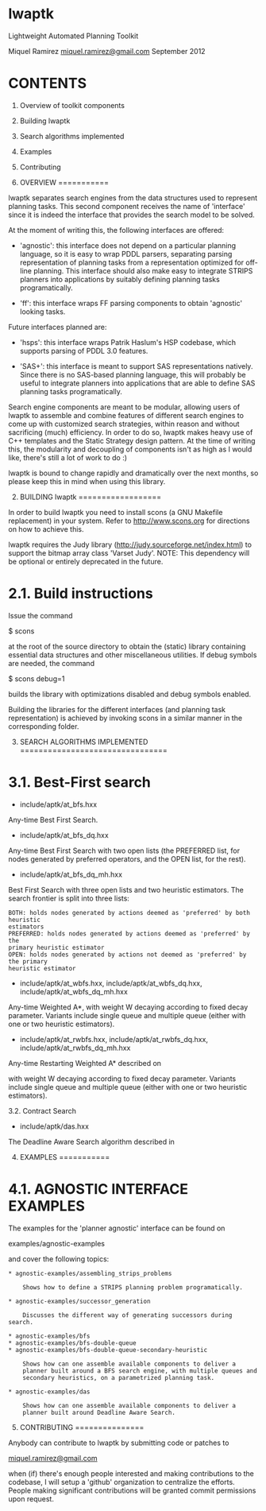 lwaptk
======

Lightweight Automated Planning Toolkit

Miquel Ramirez <miquel.ramirez@gmail.com>
September 2012

CONTENTS
========

1. Overview of toolkit components
2. Building lwaptk
3. Search algorithms implemented
4. Examples
5. Contributing

1. OVERVIEW
===========

lwaptk separates search engines from the data structures used to represent
planning tasks. This second component receives the name of 'interface' since
it is indeed the interface that provides the search model to be solved.

At the moment of writing this, the following interfaces are offered:

* 'agnostic': this interface does not depend on a particular planning language,
so it is easy to wrap PDDL parsers, separating parsing representation of planning
tasks from a representation optimized for off-line planning. This interface should
also make easy to integrate STRIPS planners into applications by suitably
defining planning tasks programatically.

* 'ff': this interface wraps FF parsing components to obtain 'agnostic' looking
tasks.

Future interfaces planned are:

* 'hsps': this interface wraps Patrik Haslum's HSP codebase, which supports parsing
of PDDL 3.0 features.

* 'SAS+': this interface is meant to support SAS representations natively. Since
there is no SAS-based planning language, this will probably be useful to integrate
planners into applications that are able to define SAS planning tasks programatically.

Search engine components are meant to be modular, allowing users of lwaptk to
assemble and combine features of different search engines to come up with customized
search strategies, within reason and without sacrificing (much) efficiency. In order to
do so, lwaptk makes heavy use of C++ templates and the Static Strategy design pattern.
At the time of writing this, the modularity and decoupling of components isn't as high 
as I would like, there's still a lot of work to do :)

lwaptk is bound to change rapidly and dramatically over the next months, so please keep
this in mind when using this library.

2. BUILDING lwaptk
==================

In order to build lwaptk you need to install scons (a GNU Makefile replacement)
in your system. Refer to http://www.scons.org for directions on how to achieve
this.

lwaptk requires the Judy library (http://judy.sourceforge.net/index.html) to
support the bitmap array class 'Varset Judy'. NOTE: This dependency will be optional
or entirely deprecated in the future.

2.1. Build instructions
=======================

Issue the command

$ scons

at the root of the source directory to obtain the (static) library containing 
essential data structures and other miscellaneous utilities. If debug symbols are
needed, the command

$ scons debug=1

builds the library with optimizations disabled and debug symbols enabled.

Building the libraries for the different interfaces (and planning task representation)
is achieved by invoking scons in a similar manner in the corresponding folder.

3. SEARCH ALGORITHMS IMPLEMENTED
================================

3.1. Best-First search 
======================

* include/aptk/at_bfs.hxx

Any-time Best First Search.

* include/aptk/at_bfs_dq.hxx

Any-time Best First Search with two open lists (the PREFERRED list, for nodes generated
by preferred operators, and the OPEN list, for the rest).

* include/aptk/at_bfs_dq_mh.hxx

Best First Search with three open lists and two heuristic estimators. The search
frontier is split into three lists:

	BOTH: holds nodes generated by actions deemed as 'preferred' by both heuristic
	estimators
	PREFERRED: holds nodes generated by actions deemed as 'preferred' by the
	primary heuristic estimator
	OPEN: holds nodes generated by actions not deemed as 'preferred' by the primary
	heuristic estimator

* include/aptk/at_wbfs.hxx, include/aptk/at_wbfs_dq.hxx, include/aptk/at_wbfs_dq_mh.hxx

Any-time Weighted A*, with weight W decaying according to fixed decay parameter. Variants
include single queue and multiple queue (either with one or two heuristic estimators).

* include/aptk/at_rwbfs.hxx, include/aptk/at_rwbfs_dq.hxx, include/aptk/at_rwbfs_dq_mh.hxx

Any-time Restarting Weighted A* described on

with weight W decaying according to fixed decay parameter. Variants
include single queue and multiple queue (either with one or two heuristic estimators).

3.2. Contract Search

* include/aptk/das.hxx

The Deadline Aware Search algorithm described in 

4. EXAMPLES
===========

4.1. AGNOSTIC INTERFACE EXAMPLES
================================

The examples for the 'planner agnostic' interface can be found on

examples/agnostic-examples

and cover the following topics:

	* agnostic-examples/assembling_strips_problems

		Shows how to define a STRIPS planning problem programatically.

	* agnostic-examples/successor_generation
		
		Discusses the different way of generating successors during search.

	* agnostic-examples/bfs
	* agnostic-examples/bfs-double-queue 
	* agnostic-examples/bfs-double-queue-secondary-heuristic

		Shows how can one assemble available components to deliver a
		planner built around a BFS search engine, with multiple queues and
		secondary heuristics, on a parametrized planning task.

	* agnostic-examples/das

		Shows how can one assemble available components to deliver a
		planner built around Deadline Aware Search.



5. CONTRIBUTING
===============

Anybody can contribute to lwaptk by submitting code or patches to

miquel.ramirez@gmail.com

when (if) there's enough people interested and making contributions
to the codebase, I will setup a 'github' organization to centralize the
efforts. People making significant contributions will be granted 
commit permissions upon request.
